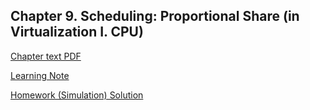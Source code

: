 ## Chapter 9. Scheduling: Proportional Share (in Virtualization I. CPU)

[Chapter text PDF](https://pages.cs.wisc.edu/~remzi/OSTEP/cpu-sched-lottery.pdf)

[Learning Note](./note/README.md)

[Homework (Simulation) Solution](./homework/simulation/README.md)
